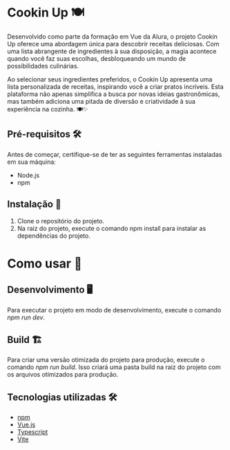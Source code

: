 # Cookin Up 🍽️

Desenvolvido como parte da formação em Vue da Alura, o projeto Cookin Up oferece uma abordagem única para descobrir receitas deliciosas. Com uma lista abrangente de ingredientes à sua disposição, a magia acontece quando você faz suas escolhas, desbloqueando um mundo de possibilidades culinárias.

Ao selecionar seus ingredientes preferidos, o Cookin Up apresenta uma lista personalizada de receitas, inspirando você a criar pratos incríveis. Esta plataforma não apenas simplifica a busca por novas ideias gastronômicas, mas também adiciona uma pitada de diversão e criatividade à sua experiência na cozinha. 🍽️✨

## Pré-requisitos 🛠️

Antes de começar, certifique-se de ter as seguintes ferramentas instaladas em sua máquina:

- Node.js
- npm

## Instalação 🚀

1. Clone o repositório do projeto.
2. Na raiz do projeto, execute o comando npm install para instalar as dependências do projeto.

# Como usar 🤔

## Desenvolvimento 🖥️

Para executar o projeto em modo de desenvolvimento, execute o comando _npm run dev_.

## Build 🏗️

Para criar uma versão otimizada do projeto para produção, execute o comando _npm run build_. Isso criará uma pasta build na raiz do projeto com os arquivos otimizados para produção.

## Tecnologias utilizadas 🛠️

- [npm](https://www.npmjs.com/)
- [Vue.js](https://vuejs.org/)
- [Typescript](https://www.typescriptlang.org/)
- [Vite](https://vitejs.dev/)
